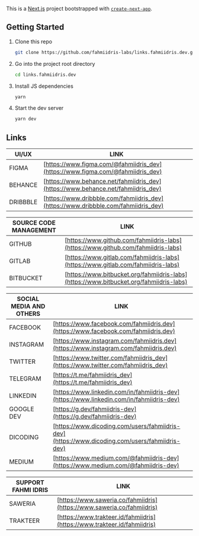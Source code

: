 This is a [Next.js](https://nextjs.org/) project bootstrapped with [`create-next-app`](https://github.com/vercel/next.js/tree/canary/packages/create-next-app).

## Getting Started

1. Clone this repo

   ```sh
   git clone https://github.com/fahmiidris-labs/links.fahmiidris.dev.git
   ```

2. Go into the project root directory

   ```sh
   cd links.fahmiidris.dev
   ```

3. Install JS dependencies

   ```sh
   yarn
   ```

4. Start the dev server

   ```sh
   yarn dev
   ```

## Links

| UI/UX    | LINK                                                                               |
| -------- | ---------------------------------------------------------------------------------- |
| FIGMA    | [https://www.figma.com/@fahmiidris_dev](https://www.figma.com/@fahmiidris_dev)     |
| BEHANCE  | [https://www.behance.net/fahmiidris_dev](https://www.behance.net/fahmiidris_dev)   |
| DRIBBBLE | [https://www.dribbble.com/fahmiidris_dev](https://www.dribbble.com/fahmiidris_dev) |

| SOURCE CODE MANAGEMENT | LINK                                                                                   |
| ---------------------- | -------------------------------------------------------------------------------------- |
| GITHUB                 | [https://www.github.com/fahmiidris-labs](https://www.github.com/fahmiidris-labs)       |
| GITLAB                 | [https://www.gitlab.com/fahmiidris-labs](https://www.gitlab.com/fahmiidris-labs)       |
| BITBUCKET              | [https://www.bitbucket.org/fahmiidris-labs](https://www.bitbucket.org/fahmiidris-labs) |

| SOCIAL MEDIA AND OTHERS | LINK                                                                                           |
| ----------------------- | ---------------------------------------------------------------------------------------------- |
| FACEBOOK                | [https://www.facebook.com/fahmiidris.dev](https://www.facebook.com/fahmiidris.dev)             |
| INSTAGRAM               | [https://www.instagram.com/fahmiidris.dev](https://www.instagram.com/fahmiidris.dev)           |
| TWITTER                 | [https://www.twitter.com/fahmiidris_dev](https://www.twitter.com/fahmiidris_dev)               |
| TELEGRAM                | [https://t.me/fahmiidris_dev](https://t.me/fahmiidris_dev)                                     |
| LINKEDIN                | [https://www.linkedin.com/in/fahmiidris-dev](https://www.linkedin.com/in/fahmiidris-dev)       |
| GOOGLE DEV              | [https://g.dev/fahmiidris-dev](https://g.dev/fahmiidris-dev)                                   |
| DICODING                | [https://www.dicoding.com/users/fahmiidris-dev](https://www.dicoding.com/users/fahmiidris-dev) |
| MEDIUM                  | [https://www.medium.com/@fahmiidris-dev](https://www.medium.com/@fahmiidris-dev)               |

| SUPPORT FAHMI IDRIS | LINK                                                                     |
| ------------------- | ------------------------------------------------------------------------ |
| SAWERIA             | [https://www.saweria.co/fahmiidris](https://www.saweria.co/fahmiidris)   |
| TRAKTEER            | [https://www.trakteer.id/fahmiidris](https://www.trakteer.id/fahmiidris) |
